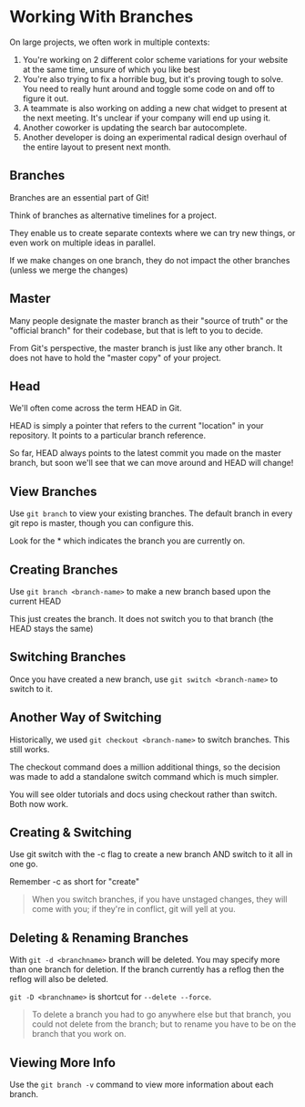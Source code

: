 # Working With Branches

On large projects, we often work in multiple contexts:

1. You're working on 2 different color scheme variations for your website at the same time, unsure of which you like best
2. You're also trying to fix a horrible bug, but it's proving tough to solve. You need to really hunt around and toggle some code on and off to figure it out.
3. A teammate is also working on adding a new chat widget to present at the next meeting. It's unclear if your company will end up using it.
4. Another coworker is updating the search bar autocomplete.
5. Another developer is doing an experimental radical design overhaul of the entire layout to present next month.

## **Branches**

Branches are an essential part of Git!

Think of branches as alternative timelines for a project.

They enable us to create separate contexts where we can try new things, or even work on multiple ideas in parallel.

If we make changes on one branch, they do not impact the other branches (unless we merge the changes)

## **Master**

Many people designate the master branch as their "source of truth" or the "official branch" for their codebase, but that is left to you to decide.

From Git's perspective, the master branch is just like any other branch. It does not have to hold the "master copy" of your project.

## **Head**

We'll often come across the term HEAD in Git.

HEAD is simply a pointer that refers to the current "location" in your repository. It points to a particular branch reference.

So far, HEAD always points to the latest commit you made on the master branch, but soon we'll see that we can move around and HEAD will change!

## **View Branches**

Use `git branch` to view your existing branches. The default branch in every git repo is master, though you can configure this.

Look for the \* which indicates the branch you are currently on.

## **Creating Branches**

Use `git branch <branch-name>` to make a new branch based upon the current HEAD

This just creates the branch. It does not switch you to that branch (the HEAD stays the same)

## **Switching Branches**

Once you have created a new branch,
use `git switch <branch-name>` to switch to it.

## **Another Way of Switching**

Historically, we used `git checkout <branch-name>` to switch branches. This still works.

The checkout command does a million additional things, so the decision was made to add a standalone switch command which is much simpler.

You will see older tutorials and docs using checkout rather than switch. Both now work.

## **Creating & Switching**

Use git switch with the -c flag to create a new branch AND switch to it all in one go.

Remember -c as short for "create"

> When you switch branches, if you have unstaged changes, they will come with you; if they're in conflict, git will yell at you.

## **Deleting & Renaming Branches**

With `git -d <branchname>` branch will be deleted. You may specify more than one branch for deletion. If the branch currently has a reflog then the reflog will also be deleted.

`git -D <branchname>` is shortcut for `--delete --force`.

> To delete a branch you had to go anywhere else but that branch, you could not delete from the branch; but to rename you have to be on the branch that you work on.

## **Viewing More Info**

Use the `git branch -v` command to view more information about each branch.
